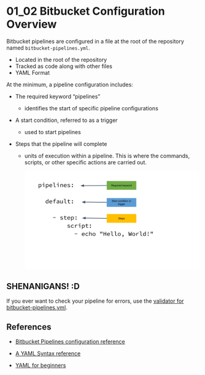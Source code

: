 # 01_02 Bitbucket Configuration Overview

Bitbucket pipelines are configured in a file at the root of the repository named `bitbucket-pipelines.yml`.

- Located in the root of the repository
- Tracked as code along with other files
- YAML Format

At the minimum, a pipeline configuration includes:

- The required keyword “pipelines”
  - identifies the start of specific pipeline configurations

- A start condition, referred to as a trigger
  - used to start pipelines

- Steps that the pipeline will complete
  - units of execution within a pipeline.  This is where the commands, scripts, or other specific actions are carried out.  

    ![The minimum requirements for a pipeline configuration](./images/01_02_bitbucket_pipelines_configuration.png)

## SHENANIGANS! :D

If you ever want to check your pipeline for errors, use the [validator for bitbucket-pipelines.yml](https://bitbucket-pipelines.prod.public.atl-paas.net/validator).

## References

- [Bitbucket Pipelines configuration reference](https://support.atlassian.com/bitbucket-cloud/docs/bitbucket-pipelines-configuration-reference/)

- [A YAML Syntax reference](https://www.linode.com/docs/guides/yaml-reference/)

- [YAML for beginners](https://www.redhat.com/sysadmin/yaml-beginners)
